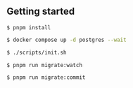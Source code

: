 ## Getting started

```
$ pnpm install
```

```sh
$ docker compose up -d postgres --wait
```

```sh
$ ./scripts/init.sh
```

```sh
$ pnpm run migrate:watch
```

```sh
$ pnpm run migrate:commit
```
